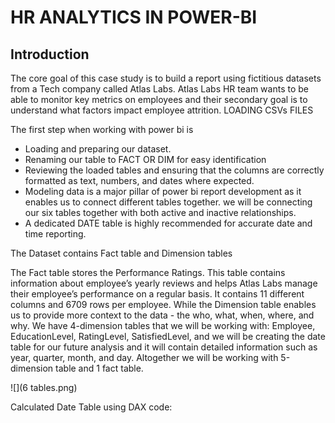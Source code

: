 # HR ANALYTICS IN POWER-BI
## Introduction 
The core goal of this case study is to build a report using fictitious datasets from a Tech company called Atlas Labs. Atlas Labs HR team wants to be able to monitor key metrics on employees and their secondary goal is to understand what factors impact employee attrition.
LOADING CSVs FILES

The first step when working with power bi is
-  Loading and preparing our dataset.
- Renaming our table to FACT OR DIM for easy identification
- Reviewing the loaded tables and ensuring that the columns are correctly formatted as text, numbers, and dates where expected.
- Modeling data is a major pillar of power bi report development as it enables us to connect different tables together. we will be connecting our six tables together with both active and inactive relationships.
- A dedicated DATE table is highly recommended for accurate date and time reporting.

The Dataset contains Fact table and Dimension tables

The Fact table stores the Performance Ratings. This table contains information about employee’s yearly reviews and helps Atlas Labs manage their employee’s performance on a regular basis. It contains 11 different columns and 6709 rows per employee. While the Dimension table enables us to provide more context to the data - the who, what, when, where, and why. We have 4-dimension tables that we will be working with: Employee, EducationLevel, RatingLevel, SatisfiedLevel, and we will be creating the date table for our future analysis and it will contain detailed information such as year, quarter, month, and day. Altogether we will be working with 5-dimension table and 1 fact table.

![](6 tables.png)


Calculated Date Table using DAX code:

